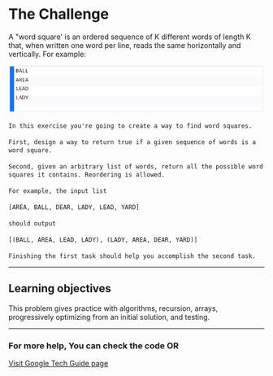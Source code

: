 # The Challenge

A "word square' is an ordered sequence of K different words of length K that, when written one word per line, reads the same horizontally and vertically. For example:

![Word Square](./word_square.png)

```
In this exercise you're going to create a way to find word squares.

First, design a way to return true if a given sequence of words is a word square.

Second, given an arbitrary list of words, return all the possible word squares it contains. Reordering is allowed.

For example, the input list

[AREA, BALL, DEAR, LADY, LEAD, YARD]

should output

[(BALL, AREA, LEAD, LADY), (LADY, AREA, DEAR, YARD)]

Finishing the first task should help you accomplish the second task.
```

---

## Learning objectives

This problem gives practice with algorithms, recursion, arrays, progressively optimizing from an initial solution, and testing.

---

### For more help, You can check the code OR

[Visit Google Tech Guide page](https://techdevguide.withgoogle.com/resources/former-interview-question-word-squares/#!)
